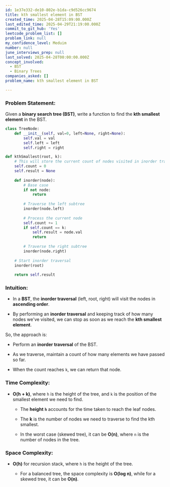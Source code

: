 ```yaml
---
id: 1e37e332-de10-802e-b1da-c9d526cc9674
title: kth smallest element in BST
created_time: 2025-04-28T15:09:00.000Z
last_edited_time: 2025-04-29T21:19:00.000Z
commit_to_git_hub: 'Yes'
leetcode_problem_list: []
problem_link: null
my_confidence_level: Meduim
number: null
june_interviews_prep: null
last_solved: 2025-04-28T00:00:00.000Z
concept_involved:
  - BST
  - Binary Trees
companies_asked: []
problem_name: kth smallest element in BST

---
```


### **Problem Statement**:

Given a **binary search tree (BST)**, write a function to find the **kth smallest element** in the BST.

```python
class TreeNode:
    def __init__(self, val=0, left=None, right=None):
        self.val = val
        self.left = left
        self.right = right

def kthSmallest(root, k):
    # This will store the current count of nodes visited in inorder traversal
    self.count = 0
    self.result = None
    
    def inorder(node):
        # Base case
        if not node:
            return
        
        # Traverse the left subtree
        inorder(node.left)
        
        # Process the current node
        self.count += 1
        if self.count == k:
            self.result = node.val
            return
        
        # Traverse the right subtree
        inorder(node.right)
    
    # Start inorder traversal
    inorder(root)
    
    return self.result

```

### **Intuition**:

*   In a **BST**, the **inorder traversal** (left, root, right) will visit the nodes in **ascending order**.

*   By performing an **inorder traversal** and keeping track of how many nodes we've visited, we can stop as soon as we reach the **kth smallest element**.

So, the approach is:

*   Perform an **inorder traversal** of the BST.

*   As we traverse, maintain a count of how many elements we have passed so far.

*   When the count reaches `k`, we can return that node.

### **Time Complexity**:

*   **O(h + k)**, where `h` is the height of the tree, and `k` is the position of the smallest element we need to find.

    *   The **height** **`h`** accounts for the time taken to reach the leaf nodes.

    *   The **k** is the number of nodes we need to traverse to find the kth smallest.

    *   In the worst case (skewed tree), it can be **O(n)**, where `n` is the number of nodes in the tree.

### **Space Complexity**:

*   **O(h)** for recursion stack, where `h` is the height of the tree.

    *   For a balanced tree, the space complexity is **O(log n)**, while for a skewed tree, it can be **O(n)**.
